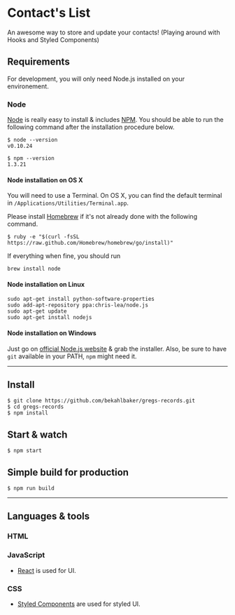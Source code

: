 # Contact's List

An awesome way to store and update your contacts!
(Playing around with Hooks and Styled Components)

## Requirements

For development, you will only need Node.js installed on your environement.

### Node

[Node](http://nodejs.org/) is really easy to install & includes [NPM](https://npmjs.org/).
You should be able to run the following command after the installation procedure
below.

    $ node --version
    v0.10.24

    $ npm --version
    1.3.21

#### Node installation on OS X

You will need to use a Terminal. On OS X, you can find the default terminal in
`/Applications/Utilities/Terminal.app`.

Please install [Homebrew](http://brew.sh/) if it's not already done with the following command.

    $ ruby -e "$(curl -fsSL https://raw.github.com/Homebrew/homebrew/go/install)"

If everything when fine, you should run

    brew install node

#### Node installation on Linux

    sudo apt-get install python-software-properties
    sudo add-apt-repository ppa:chris-lea/node.js
    sudo apt-get update
    sudo apt-get install nodejs

#### Node installation on Windows

Just go on [official Node.js website](http://nodejs.org/) & grab the installer.
Also, be sure to have `git` available in your PATH, `npm` might need it.

---

## Install

    $ git clone https://github.com/bekahlbaker/gregs-records.git
    $ cd gregs-records
    $ npm install

## Start & watch

    $ npm start

## Simple build for production

    $ npm run build

---

## Languages & tools

### HTML

### JavaScript

- [React](http://facebook.github.io/react) is used for UI.

### CSS

- [Styled Components](https://www.styled-components.com/) are used for styled UI.

